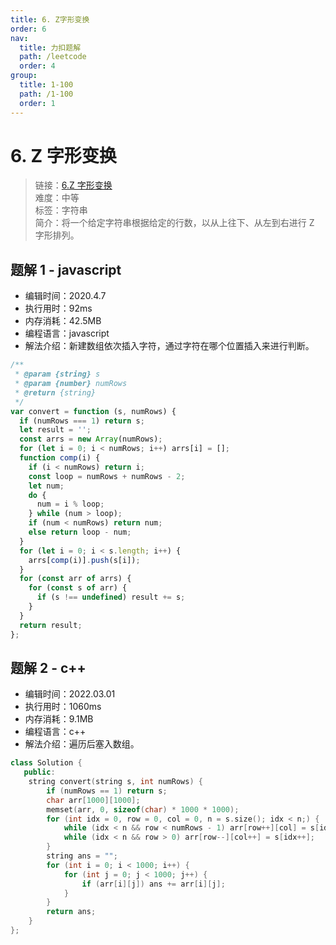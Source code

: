```yaml
---
title: 6. Z字形变换
order: 6
nav:
  title: 力扣题解
  path: /leetcode
  order: 4
group:
  title: 1-100
  path: /1-100
  order: 1
---
```


# 6. Z 字形变换

> 链接：[6.Z 字形变换](https://leetcode-cn.com/problems/zigzag-conversion/)  
> 难度：中等  
> 标签：字符串  
> 简介：将一个给定字符串根据给定的行数，以从上往下、从左到右进行 Z 字形排列。

## 题解 1 - javascript

- 编辑时间：2020.4.7
- 执行用时：92ms
- 内存消耗：42.5MB
- 编程语言：javascript
- 解法介绍：新建数组依次插入字符，通过字符在哪个位置插入来进行判断。

```javascript
/**
 * @param {string} s
 * @param {number} numRows
 * @return {string}
 */
var convert = function (s, numRows) {
  if (numRows === 1) return s;
  let result = '';
  const arrs = new Array(numRows);
  for (let i = 0; i < numRows; i++) arrs[i] = [];
  function comp(i) {
    if (i < numRows) return i;
    const loop = numRows + numRows - 2;
    let num;
    do {
      num = i % loop;
    } while (num > loop);
    if (num < numRows) return num;
    else return loop - num;
  }
  for (let i = 0; i < s.length; i++) {
    arrs[comp(i)].push(s[i]);
  }
  for (const arr of arrs) {
    for (const s of arr) {
      if (s !== undefined) result += s;
    }
  }
  return result;
};
```

## 题解 2 - c++

- 编辑时间：2022.03.01
- 执行用时：1060ms
- 内存消耗：9.1MB
- 编程语言：c++
- 解法介绍：遍历后塞入数组。

```cpp
class Solution {
   public:
    string convert(string s, int numRows) {
        if (numRows == 1) return s;
        char arr[1000][1000];
        memset(arr, 0, sizeof(char) * 1000 * 1000);
        for (int idx = 0, row = 0, col = 0, n = s.size(); idx < n;) {
            while (idx < n && row < numRows - 1) arr[row++][col] = s[idx++];
            while (idx < n && row > 0) arr[row--][col++] = s[idx++];
        }
        string ans = "";
        for (int i = 0; i < 1000; i++) {
            for (int j = 0; j < 1000; j++) {
                if (arr[i][j]) ans += arr[i][j];
            }
        }
        return ans;
    }
};
```
